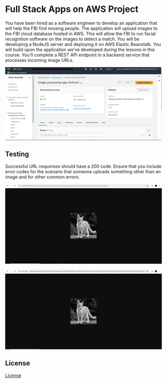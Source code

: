 # Full Stack Apps on AWS Project

You have been hired as a software engineer to develop an application that will help the FBI find missing people.  The application will upload images to the FBI cloud database hosted in AWS. This will allow the FBI to run facial recognition software on the images to detect a match. You will be developing a NodeJS server and deploying it on AWS Elastic Beanstalk. 
You will build upon the application we've developed during the lessons in this course. You'll complete a REST API endpoint in a backend service that processes incoming image URLs.


![Dashboard Elastic Beanstalk](deployment_screenshots/elasctic_beanstalk_environments_preview.PNG "Dasboard Elastic Beanstalk")

## Testing

Successful URL responses should have a 200 code. Ensure that you include error codes for the scenario that someone uploads something other than an image and for other common errors.

![Running App on Local Host](images/running_app_on_localhost.PNG "Running App on Local Host")

![Running App on Elastic Beanstalk](images/running_app_on_eb.PNG "Running App on Elastic Beanstalk")


## License

[License](LICENSE.txt)
